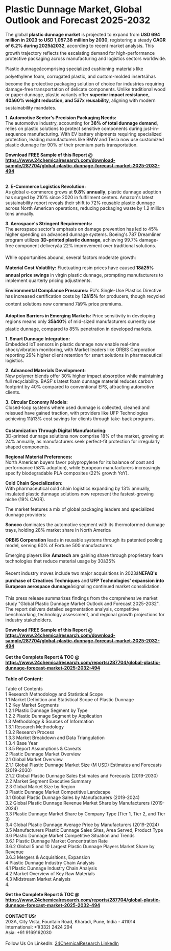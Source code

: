 <h1>Plastic Dunnage Market, Global Outlook and Forecast 2025-2032</h1><p>The global <strong>plastic dunnage market</strong> is projected to expand from <strong>USD 694 million in 2023 to USD 1,057.38 million by 2030</strong>, registering a steady <strong>CAGR of 6.2% during 2025â2032</strong>, according to recent market analysis. This growth trajectory reflects the escalating demand for high-performance protective packaging across manufacturing and logistics sectors worldwide.</p><p>Plastic dunnageâcomprising specialized cushioning materials like polyethylene foam, corrugated plastic, and custom-molded insertsâhas become the protective packaging solution of choice for industries requiring damage-free transportation of delicate components. Unlike traditional wood or paper dunnage, plastic variants offer <strong>superior impact resistance, 40â60% weight reduction, and 5â7x reusability</strong>, aligning with modern sustainability mandates.</p><p><strong>1. Automotive Sector's Precision Packaging Needs:</strong><br>
The automotive industry, accounting for <strong>38% of total dunnage demand</strong>, relies on plastic solutions to protect sensitive components during just-in-sequence manufacturing. With EV battery shipments requiring specialized protection, leading manufacturers like BMW and Tesla now use customized plastic dunnage for 90% of their premium parts transportation.</p><div><b>Download FREE Sample of this Report @ 
            <a href="https://www.24chemicalresearch.com/download-sample/287704/global-plastic-dunnage-forecast-market-2025-2032-494">
            https://www.24chemicalresearch.com/download-sample/287704/global-plastic-dunnage-forecast-market-2025-2032-494</a></b></div><br><p><strong>2. E-Commerce Logistics Revolution:</strong><br>
As global e-commerce grows at <strong>9.8% annually</strong>, plastic dunnage adoption has surged by 210% since 2020 in fulfillment centers. Amazon's latest sustainability report reveals their shift to 72% reusable plastic dunnage across North American operations, reducing packaging waste by 1.2 million tons annually.</p><p><strong>3. Aerospace's Stringent Requirements:</strong><br>
The aerospace sector's emphasis on damage prevention has led to 45% higher spending on advanced dunnage systems. Boeing's 787 Dreamliner program utilizes <strong>3D-printed plastic dunnage</strong>, achieving 99.7% damage-free component deliveryâa 22% improvement over traditional solutions.</p><p>While opportunities abound, several factors moderate growth:</p><p><strong>Material Cost Volatility:</strong> Fluctuating resin prices have caused <strong>18â25% annual price swings</strong> in virgin plastic dunnage, prompting manufacturers to implement quarterly pricing adjustments.</p><p><strong>Environmental Compliance Pressures:</strong> EU's Single-Use Plastics Directive has increased certification costs by <strong>12â15%</strong> for producers, though recycled content solutions now command 7â9% price premiums.</p><p><strong>Adoption Barriers in Emerging Markets:</strong> Price sensitivity in developing regions means only <strong>35â40%</strong> of mid-sized manufacturers currently use plastic dunnage, compared to 85% penetration in developed markets.</p><p><strong>1. Smart Dunnage Integration:</strong><br>
Embedded IoT sensors in plastic dunnage now enable real-time shock/vibration monitoring, with Market leaders like ORBIS Corporation reporting 29% higher client retention for smart solutions in pharmaceutical logistics.</p><p><strong>2. Advanced Materials Development:</strong><br>
New polymer blends offer 30% higher impact absorption while maintaining full recyclability. BASF's latest foam dunnage material reduces carbon footprint by 40% compared to conventional EPS, attracting automotive clients.</p><p><strong>3. Circular Economy Models:</strong><br>
Closed-loop systems where used dunnage is collected, cleaned and reissued have gained traction, with providers like UFP Technologies achieving 11â13% cost savings for clients through take-back programs.</p><p><strong>Customization Through Digital Manufacturing:</strong><br>
	3D-printed dunnage solutions now comprise 18% of the market, growing at 24% annually, as manufacturers seek perfect-fit protection for irregularly shaped components.</p><p><strong>Regional Material Preferences:</strong><br>
	North American buyers favor polypropylene for its balance of cost and performance (58% adoption), while European manufacturers increasingly specify biodegradable PLA composites (22% growth YoY).</p><p><strong>Cold Chain Specialization:</strong><br>
	With pharmaceutical cold chain logistics expanding by 13% annually, insulated plastic dunnage solutions now represent the fastest-growing niche (19% CAGR).</p><p>The market features a mix of global packaging leaders and specialized dunnage providers:</p><p><strong>Sonoco</strong> dominates the automotive segment with its thermoformed dunnage trays, holding 28% market share in North America</p><p><strong>ORBIS Corporation</strong> leads in reusable systems through its patented pooling model, serving 60% of Fortune 500 manufacturers</p><p>Emerging players like <strong>Amatech</strong> are gaining share through proprietary foam technologies that reduce material usage by 30â35%</p><p>Recent industry moves include two major acquisitions in 2023â<strong>NEFAB's purchase of Creatives Techniques</strong> and <strong>UFP Technologies' expansion into European aerospace dunnage</strong>âsignaling continued market consolidation.</p><p>This press release summarizes findings from the comprehensive market study "Global Plastic Dunnage Market Outlook and Forecast 2025-2032". The report delivers detailed segmentation analysis, competitive benchmarking, technology assessment, and regional growth projections for industry stakeholders.</p><div><b>Download FREE Sample of this Report @ 
            <a href="https://www.24chemicalresearch.com/download-sample/287704/global-plastic-dunnage-forecast-market-2025-2032-494">
            https://www.24chemicalresearch.com/download-sample/287704/global-plastic-dunnage-forecast-market-2025-2032-494</a></b></div><br><div><b>Get the Complete Report & TOC @ 
            <a href="https://www.24chemicalresearch.com/reports/287704/global-plastic-dunnage-forecast-market-2025-2032-494">
            https://www.24chemicalresearch.com/reports/287704/global-plastic-dunnage-forecast-market-2025-2032-494</a></b></div><br>
            <b>Table of Content:</b><p>Table of Contents<br />
1 Research Methodology and Statistical Scope<br />
1.1 Market Definition and Statistical Scope of Plastic Dunnage<br />
1.2 Key Market Segments<br />
1.2.1 Plastic Dunnage Segment by Type<br />
1.2.2 Plastic Dunnage Segment by Application<br />
1.3 Methodology & Sources of Information<br />
1.3.1 Research Methodology<br />
1.3.2 Research Process<br />
1.3.3 Market Breakdown and Data Triangulation<br />
1.3.4 Base Year<br />
1.3.5 Report Assumptions & Caveats<br />
2 Plastic Dunnage Market Overview<br />
2.1 Global Market Overview<br />
2.1.1 Global Plastic Dunnage Market Size (M USD) Estimates and Forecasts (2019-2030)<br />
2.1.2 Global Plastic Dunnage Sales Estimates and Forecasts (2019-2030)<br />
2.2 Market Segment Executive Summary<br />
2.3 Global Market Size by Region<br />
3 Plastic Dunnage Market Competitive Landscape<br />
3.1 Global Plastic Dunnage Sales by Manufacturers (2019-2024)<br />
3.2 Global Plastic Dunnage Revenue Market Share by Manufacturers (2019-2024)<br />
3.3 Plastic Dunnage Market Share by Company Type (Tier 1, Tier 2, and Tier 3)<br />
3.4 Global Plastic Dunnage Average Price by Manufacturers (2019-2024)<br />
3.5 Manufacturers Plastic Dunnage Sales Sites, Area Served, Product Type<br />
3.6 Plastic Dunnage Market Competitive Situation and Trends<br />
3.6.1 Plastic Dunnage Market Concentration Rate<br />
3.6.2 Global 5 and 10 Largest Plastic Dunnage Players Market Share by Revenue<br />
3.6.3 Mergers & Acquisitions, Expansion<br />
4 Plastic Dunnage Industry Chain Analysis<br />
4.1 Plastic Dunnage Industry Chain Analysis<br />
4.2 Market Overview of Key Raw Materials<br />
4.3 Midstream Market Analysis<br />
4.</p><div><b>Get the Complete Report & TOC @ 
            <a href="https://www.24chemicalresearch.com/reports/287704/global-plastic-dunnage-forecast-market-2025-2032-494">
            https://www.24chemicalresearch.com/reports/287704/global-plastic-dunnage-forecast-market-2025-2032-494</a></b></div><br><b>CONTACT US:</b><br>
            203A, City Vista, Fountain Road, Kharadi, Pune, India - 411014<br>
            International: +1(332) 2424 294<br>
            Asia: +91 9169162030 <br><br>
            Follow Us On LinkedIn: <a href="https://www.linkedin.com/company/24chemicalresearch/">24ChemicalResearch LinkedIn</a>
